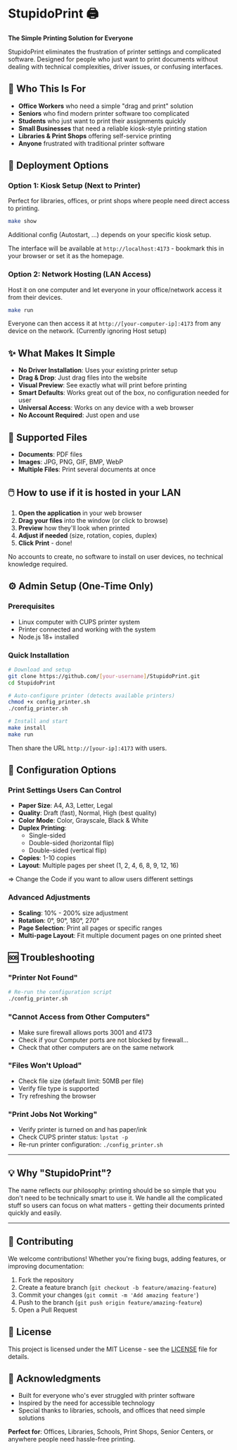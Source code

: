 # StupidoPrint 🖨️

**The Simple Printing Solution for Everyone**

StupidoPrint eliminates the frustration of printer settings and complicated software. Designed for people who just want to print documents without dealing with technical complexities, driver issues, or confusing interfaces.

## 🎯 Who This Is For

- **Office Workers** who need a simple "drag and print" solution
- **Seniors** who find modern printer software too complicated
- **Students** who just want to print their assignments quickly
- **Small Businesses** that need a reliable kiosk-style printing station
- **Libraries & Print Shops** offering self-service printing
- **Anyone** frustrated with traditional printer software

## 🚀 Deployment Options

### Option 1: Kiosk Setup (Next to Printer)
Perfect for libraries, offices, or print shops where people need direct access to printing.

```bash
make show
```

Additional config (Autostart, ...) depends on your specific kiosk setup.

The interface will be available at `http://localhost:4173` - bookmark this in your browser or set it as the homepage.

### Option 2: Network Hosting (LAN Access)
Host it on one computer and let everyone in your office/network access it from their devices.

```bash
make run
```

Everyone can then access it at `http://[your-computer-ip]:4173` from any device on the network. (Currently ignoring Host setup)

## ✨ What Makes It Simple

- **No Driver Installation**: Uses your existing printer setup
- **Drag & Drop**: Just drag files into the website
- **Visual Preview**: See exactly what will print before printing
- **Smart Defaults**: Works great out of the box, no configuration needed for user
- **Universal Access**: Works on any device with a web browser
- **No Account Required**: Just open and use

## 📄 Supported Files

- **Documents**: PDF files
- **Images**: JPG, PNG, GIF, BMP, WebP
- **Multiple Files**: Print several documents at once

## 🖱️ How to use if it is hosted in your LAN

1. **Open the application** in your web browser
2. **Drag your files** into the window (or click to browse)
3. **Preview** how they'll look when printed
4. **Adjust if needed** (size, rotation, copies, duplex)
5. **Click Print** - done!

No accounts to create, no software to install on user devices, no technical knowledge required.

## ⚙️ Admin Setup (One-Time Only)

### Prerequisites
- Linux computer with CUPS printer system
- Printer connected and working with the system
- Node.js 18+ installed

### Quick Installation
```bash
# Download and setup
git clone https://github.com/[your-username]/StupidoPrint.git
cd StupidoPrint

# Auto-configure printer (detects available printers)
chmod +x config_printer.sh
./config_printer.sh

# Install and start
make install
make run
```

Then share the URL `http://[your-ip]:4173` with users.

## 🔧 Configuration Options

### Print Settings Users Can Control
- **Paper Size**: A4, A3, Letter, Legal
- **Quality**: Draft (fast), Normal, High (best quality)
- **Color Mode**: Color, Grayscale, Black & White
- **Duplex Printing**: 
  - Single-sided
  - Double-sided (horizontal flip)
  - Double-sided (vertical flip)
- **Copies**: 1-10 copies
- **Layout**: Multiple pages per sheet (1, 2, 4, 6, 8, 9, 12, 16)

=> Change the Code if you want to allow users different settings

### Advanced Adjustments
- **Scaling**: 10% - 200% size adjustment
- **Rotation**: 0°, 90°, 180°, 270°
- **Page Selection**: Print all pages or specific ranges
- **Multi-page Layout**: Fit multiple document pages on one printed sheet


## 🆘 Troubleshooting

### "Printer Not Found"
```bash
# Re-run the configuration script
./config_printer.sh
```

### "Cannot Access from Other Computers"
- Make sure firewall allows ports 3001 and 4173
- Check if your Computer ports are not blocked by firewall...
- Check that other computers are on the same network

### "Files Won't Upload"
- Check file size (default limit: 50MB per file)
- Verify file type is supported
- Try refreshing the browser

### "Print Jobs Not Working"
- Verify printer is turned on and has paper/ink
- Check CUPS printer status: `lpstat -p`
- Re-run printer configuration: `./config_printer.sh`

---

## 💡 Why "StupidoPrint"?

The name reflects our philosophy: printing should be so simple that you don't need to be technically smart to use it. We handle all the complicated stuff so users can focus on what matters - getting their documents printed quickly and easily.

---

## 🤝 Contributing

We welcome contributions! Whether you're fixing bugs, adding features, or improving documentation:

1. Fork the repository
2. Create a feature branch (`git checkout -b feature/amazing-feature`)
3. Commit your changes (`git commit -m 'Add amazing feature'`)
4. Push to the branch (`git push origin feature/amazing-feature`)
5. Open a Pull Request

## 📝 License

This project is licensed under the MIT License - see the [LICENSE](LICENSE) file for details.

## 🙏 Acknowledgments

- Built for everyone who's ever struggled with printer software
- Inspired by the need for accessible technology
- Special thanks to libraries, schools, and offices that need simple solutions

**Perfect for**: Offices, Libraries, Schools, Print Shops, Senior Centers, or anywhere people need hassle-free printing.